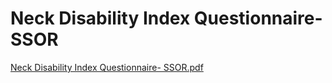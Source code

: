 # Neck Disability Index Questionnaire- SSOR

[Neck Disability Index Questionnaire- SSOR.pdf](Neck%20Disability%20Index%20Questionnaire-%20SSOR%209eee2af309d54be3a14868b1cb203515/Neck_Disability_Index_Questionnaire-_SSOR.pdf)